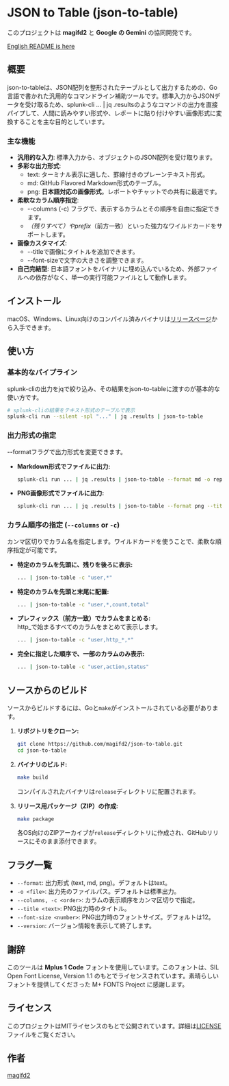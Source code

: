 # **JSON to Table (json-to-table)**

このプロジェクトは **magifd2** と **Google の Gemini** の協同開発です。

[English README is here](README.md)

## **概要**

json-to-tableは、JSON配列を整形されたテーブルとして出力するための、Go言語で書かれた汎用的なコマンドライン補助ツールです。標準入力からJSONデータを受け取るため、splunk-cli ... | jq .resultsのようなコマンドの出力を直接パイプして、人間に読みやすい形式や、レポートに貼り付けやすい画像形式に変換することを主な目的としています。

### **主な機能**

* **汎用的な入力**: 標準入力から、オブジェクトのJSON配列を受け取ります。  
* **多彩な出力形式**:  
  * text: ターミナル表示に適した、罫線付きのプレーンテキスト形式。  
  * md: GitHub Flavored Markdown形式のテーブル。  
  * png: **日本語対応の画像形式**。レポートやチャットでの共有に最適です。  
* **柔軟なカラム順序指定**:  
  * --columns (-c) フラグで、表示するカラムとその順序を自由に指定できます。  
  * *（残りすべて）やprefix*（前方一致）といった強力なワイルドカードをサポートします。  
* **画像カスタマイズ**:  
  * --titleで画像にタイトルを追加できます。  
  * --font-sizeで文字の大きさを調整できます。  
* **自己完結型**: 日本語フォントをバイナリに埋め込んでいるため、外部ファイルへの依存がなく、単一の実行可能ファイルとして動作します。

## **インストール**

macOS、Windows、Linux向けのコンパイル済みバイナリは[リリースページ](https://github.com/magifd2/json-to-table/releases)から入手できます。

## **使い方**

### **基本的なパイプライン**

splunk-cliの出力をjqで絞り込み、その結果をjson-to-tableに渡すのが基本的な使い方です。

```bash
# splunk-cliの結果をテキスト形式のテーブルで表示  
splunk-cli run --silent -spl "..." | jq .results | json-to-table
```

### **出力形式の指定**

--formatフラグで出力形式を変更できます。

* **Markdown形式でファイルに出力:**  
  ```bash
  splunk-cli run ... | jq .results | json-to-table --format md -o report.md
  ```

* **PNG画像形式でファイルに出力:**  
  ```bash
  splunk-cli run ... | jq .results | json-to-table --format png --title "DNS Query Ranking" -o report.png
  ```

### **カラム順序の指定 (`--columns` or `-c`)**

カンマ区切りでカラム名を指定します。ワイルドカードを使うことで、柔軟な順序指定が可能です。

* **特定のカラムを先頭に、残りを後ろに表示:**  
  ```bash
  ... | json-to-table -c "user,*"
  ```

* **特定のカラムを先頭と末尾に配置:**  
  ```bash
  ... | json-to-table -c "user,*,count,total"
  ```

* **プレフィックス（前方一致）でカラムをまとめる:**  
  http_で始まるすべてのカラムをまとめて表示します。  
  ```bash
  ... | json-to-table -c "user,http_*,*"
  ```

* **完全に指定した順序で、一部のカラムのみ表示:**  
  ```bash
  ... | json-to-table -c "user,action,status"
  ```

## **ソースからのビルド**

ソースからビルドするには、Goと`make`がインストールされている必要があります。

1.  **リポジトリをクローン:**
    ```bash
    git clone https://github.com/magifd2/json-to-table.git
    cd json-to-table
    ```

2.  **バイナリのビルド:**
    ```bash
    make build
    ```
    コンパイルされたバイナリは`release`ディレクトリに配置されます。

3.  **リリース用パッケージ（ZIP）の作成:**
    ```bash
    make package
    ```
    各OS向けのZIPアーカイブが`release`ディレクトリに作成され、GitHubリリースにそのまま添付できます。

## **フラグ一覧**

* `--format`: 出力形式 (text, md, png)。デフォルトはtext。  
* `-o <file>`: 出力先のファイルパス。デフォルトは標準出力。  
* `--columns, -c <order>`: カラムの表示順序をカンマ区切りで指定。  
* `--title <text>`: PNG出力時のタイトル。  
* `--font-size <number>`: PNG出力時のフォントサイズ。デフォルトは12。
* `--version`: バージョン情報を表示して終了します。

## **謝辞**

このツールは **Mplus 1 Code** フォントを使用しています。このフォントは、SIL Open Font License, Version 1.1 のもとでライセンスされています。素晴らしいフォントを提供してくださった M+ FONTS Project に感謝します。

## **ライセンス**

このプロジェクトはMITライセンスのもとで公開されています。詳細は[LICENSE](LICENSE)ファイルをご覧ください。

## **作者**

[magifd2](https://github.com/magifd2)